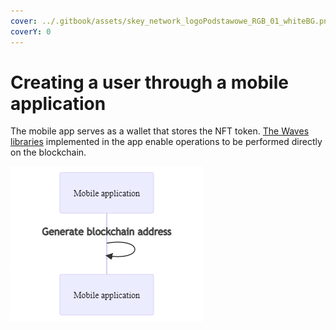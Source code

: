 ```yaml
---
cover: ../.gitbook/assets/skey_network_logoPodstawowe_RGB_01_whiteBG.png
coverY: 0
---
```


# Creating a user through a mobile application

The mobile app serves as a wallet that stores the NFT token. [The Waves libraries](https://github.com/wavesplatform/waves-transactions) implemented in the app enable operations to be performed directly on the blockchain.

![Creating a user](../.gitbook/assets/image.png)
